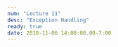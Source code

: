 ```yaml
---
num: "Lecture 11"
desc: "Exception Handling"
ready: true
date: 2018-11-06 14:00:00.00-7:00
---
```


